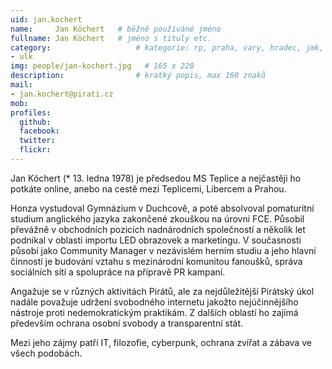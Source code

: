 ```yaml
---
uid: jan.kochert
name:     Jan Köchert  	# běžně používáné jméno
fullname: Jan Köchert  	# jméno s tituly etc.
category:                 	# kategorie: rp, praha, vary, hradec, jmk, senat
- ulk
img: people/jan-kochert.jpg   # 165 x 220
description:            	# kratký popis, max 160 znaků
mail:
- jan.kochert@pirati.cz
mob:
profiles:
  github:
  facebook:
  twitter:
  flickr:
---
```


Jan Köchert (* 13. ledna 1978) je předsedou MS Teplice a nejčastěji ho potkáte online, anebo na cestě mezi Teplicemi, Libercem a Prahou.

Honza vystudoval Gymnázium v Duchcově, a poté absolvoval pomaturitní studium anglického jazyka zakončené zkouškou na úrovni FCE. Působil převážně v obchodních pozicích nadnárodních společností a několik let podnikal v oblasti importu LED obrazovek a marketingu. V současnosti působí jako Community Manager v nezávislém herním studiu a jeho hlavní činností je budování vztahu s mezinárodní komunitou fanoušků, správa sociálních sítí a spolupráce na přípravě PR kampaní.

Angažuje se v různých aktivitách Pirátů, ale za nejdůležitější Pirátský úkol nadále považuje udržení svobodného internetu jakožto nejúčinnějšího nástroje proti nedemokratickým praktikám. Z dalších oblastí ho zajímá především ochrana osobní svobody a transparentní stát.

Mezi jeho zájmy patří IT, filozofie, cyberpunk, ochrana zvířat a zábava ve všech podobách. 
